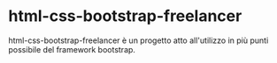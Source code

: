 # html-css-bootstrap-freelancer

html-css-bootstrap-freelancer è un progetto atto all'utilizzo in più punti possibile del framework bootstrap.
